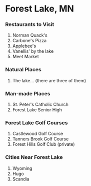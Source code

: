 # Forest Lake, MN

### Restaurants to Visit
1) Norman Quack's
2) Carbone's Pizza
3) Applebee's
4) Vanellis' by the lake
5) Meet Market

### Natural Places
1) The lake... (there are three of them)

### Man-made Places
1) St. Peter's Catholic Church
2) Forest Lake Senior High

### Forest Lake Golf Courses
1) Castlewood Golf Course
2) Tanners Brook Golf Course
3) Forest Hills Golf Club (private)

### Cities Near Forest Lake
1) Wyoming
2) Hugo
3) Scandia

